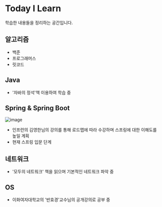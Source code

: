 # Today I Learn
학습한 내용들을 정리하는 공간입니다.

## 알고리즘
- 백준
- 프로그래머스
- 릿코드

## Java
- '자바의 정석'책 이용하여 학습 중

## Spring & Spring Boot
![image](https://user-images.githubusercontent.com/85913236/173125473-0a7bcabe-57f5-46fc-9e8c-ba50b89ece19.png)
- 인프런의 김영한님의 강의를 통해 로드맵에 따라 수강하며 스프링에 대한 이해도를 높일 계획
- 현재 스프링 입문 단계

## 네트워크
- '모두의 네트워크' 책을 읽으며 기본적인 네트워크 파악 중

## OS
- 이화여자대학교의 '반효경'교수님의 공개강의로 공부 중
